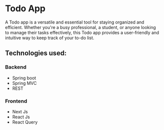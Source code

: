 # Todo App

A Todo app is a versatile and essential tool for staying organized and efficient. Whether you're a busy professional, a student, or anyone looking to manage their tasks effectively, this Todo app provides a user-friendly and intuitive way to keep track of your to-do list.

## Technologies used:

### Backend
- Spring boot
- Spring MVC
- REST

### Frontend
- Next Js
- React Js
- React Query
